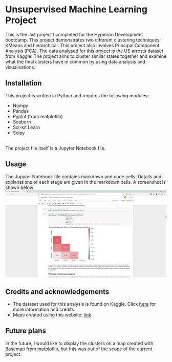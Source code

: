 # Unsupervised Machine Learning Project
This is the last project I completed for the Hyperion Development bootcamp. This project demonstrates two different clustering
techniques: KMeans and hierarchical. This project also involves Principal Component Analysis (PCA). The data analysed for this
project is the US arrests dataset from Kaggle. The project aims to cluster similar states together and examine what the final
clusters have in common by using data analysis and visualisations.

## Installation
This project is written in Python and requires the following modules:
* Numpy
* Pandas
* Pyplot (from matplotlib)
* Seaborn
* Sci-kit Learn
* Scipy
<br>
The project file itself is a Jupyter Notebook file.

## Usage
The Jupyter Notebook file contains markdown and code cells. Details and explanations of each stage are given in the markdown cells.
A screenshot is shown below:
![Screenshot of notebook](screenshot.png)

## Credits and acknowledgements
* The dataset used for this analysis is found on Kaggle. Click [here](https://www.kaggle.com/datasets/kurohana/usarrets) for more information and credits.
* Maps created using this website: [link](https://www.amcharts.com/visited_states/#)

## Future plans
In the future, I would like to display the clusters on a map created with Basemap from matplotlib, but this was out of the scope of the current project.
